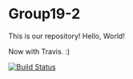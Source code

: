 # Group19-2

This is our repository! Hello, World!

Now with Travis. :)

[![Build Status](https://travis-ci.org/cs361-W16/Group19-2.svg?branch=master)](https://travis-ci.org/cs361-W16/Group19-2)
